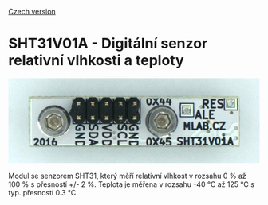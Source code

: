 
[Czech version](./README.cs.md)
<!---module--->
# SHT31V01A - Digitální senzor relativní vlhkosti a teploty
<!---Emodule--->
![SHT31V01A](.//doc/img/SHT31V01A_top_big.jpg)

<!--- description --->Modul se senzorem SHT31, který měří relativní vlhkost v rozsahu 0 % až 100 % s přesností +/- 2 %. Teplota je měřena v rozsahu -40 °C až 125 °C s typ. přesností 0.3 °C.<!--- Edescription --->